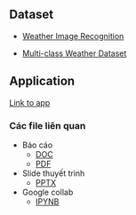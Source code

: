 ## Dataset

- [Weather Image Recognition](https://www.kaggle.com/jehanbhathena/weather-dataset)

- [Multi-class Weather Dataset](https://www.kaggle.com/pratik2901/multiclass-weather-dataset)

## Application

[Link to app](https://share.streamlit.io/dxmai/cs231.m22.khcl/main)

### Các file liên quan

- Báo cáo
  - [DOC](https://github.com/dxmai/CS231.M22.KHCL/blob/main/19521820.docx)
  - [PDF](https://github.com/dxmai/CS231.M22.KHCL/blob/main/19521820.pdf)
- Slide thuyết trình
  - [PPTX](https://github.com/dxmai/CS231.M22.KHCL/blob/main/19521820.pptx)
- Google collab
  - [IPYNB](https://colab.research.google.com/drive/1RWgl1PTGX149LMAp6PAgyflhJgxCJz-c?usp=sharing)
